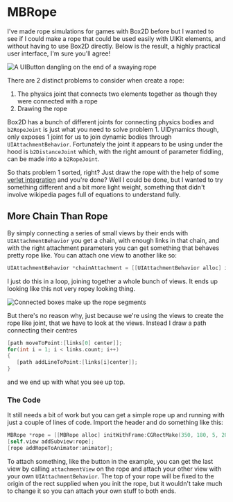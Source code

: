 MBRope
======

I've made rope simulations for games with Box2D before but I wanted to see if I could make a rope that could be used easily with UIKit elements, and without having to use Box2D directly. Below is the result, a highly practical user interface, I'm sure you'll agree!

![A UIButton dangling on the end of a swaying rope](https://iosapp.dev/static/img/rope.gif)

There are 2 distinct problems to consider when create a rope:

1. The physics joint that connects two elements together as though they were connected with a rope
2. Drawing the rope

Box2D has a bunch of different joints for connecting physics bodies and `b2RopeJoint` is just what you need to solve problem 1. UIDynamics though, only exposes 1 joint for us to join dynamic bodies through `UIAttachmentBehavior`. Fortunately the joint it appears to be using under the hood is `b2DistanceJoint` which, with the right amount of parameter fiddling, can be made into a `b2RopeJoint`.

So thats problem 1 sorted, right? Just draw the rope with the help of some [verlet integration](http://en.wikipedia.org/wiki/Verlet_integration) and you're done? Well I could be done, but I wanted to try something different and a bit more light weight, something that didn't involve wikipedia pages full of equations to understand fully. 

## More Chain Than Rope

By simply connecting a series of small views by their ends with `UIAttachmentBehavior` you get a chain, with enough links in that chain, and with the right attachment parameters you can get something that behaves pretty rope like. You can attach one view to another like so:

```objective-c
UIAttachmentBehavior *chainAttachment = [[UIAttachmentBehavior alloc] initWithItem:view1 attachedToItem:view2];
```

I just do this in a loop, joining together a whole bunch of views. It ends up looking like this not very ropey looking thing.

![Connected boxes make up the rope segments](https://iosapp.dev/static/img/rope-2.png)

But there's no reason why, just because we're using the views to create the rope like joint, that we have to look at the views. Instead I draw a path connecting their centres 

```objective-c
[path moveToPoint:[links[0] center]];
for(int i = 1; i < links.count; i++)
{
   [path addLineToPoint:[links[i]center]];
}
```

and we end up with what you see up top. 

### The Code

It still needs a bit of work but you can get a simple rope up and running with just a couple of lines of code. Import the header and do something like this:

```objective-c
MBRope *rope = [[MBRope alloc] initWithFrame:CGRectMake(350, 180, 5, 200) numSegments:15];
[self.view addSubview:rope];
[rope addRopeToAnimator:animator];
```

To attach something, like the button in the example, you can get the last view by calling `attachmentView` on the rope and attach your other view with your own `UIAttachmentBehavior`. The top of your rope will be fixed to the origin of the rect supplied when you init the rope, but it wouldn't take much to change it so you can attach your own stuff to both ends.
